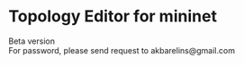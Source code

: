 <h1>Topology Editor for mininet</h1>
Beta version<br>
For password, please send request to akbarelins@gmail.com
